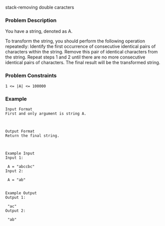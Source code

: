 stack-removing double caracters


### Problem Description

You have a string, denoted as A.

To transform the string, you should perform the following operation repeatedly:
Identify the first occurrence of consecutive identical pairs of characters within the string.
Remove this pair of identical characters from the string.
Repeat steps 1 and 2 until there are no more consecutive identical pairs of characters.
The final result will be the transformed string.


### Problem Constraints

```
1 <= |A| <= 100000
```

### Example

```
Input Format
First and only argument is string A.



Output Format
Return the final string.



Example Input
Input 1:

 A = "abccbc"
Input 2:

 A = "ab"


Example Output
Output 1:

 "ac"
Output 2:

 "ab"

```
